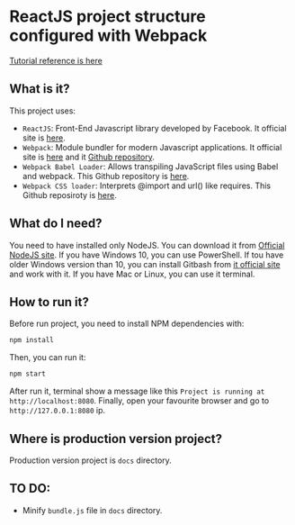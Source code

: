 # ReactJS project structure configured with Webpack

[Tutorial reference is here](https://scotch.io/tutorials/setup-a-react-environment-using-webpack-and-babel)

## What is it?

This project uses:
- `ReactJS`: Front-End Javascript library developed by Facebook. It official site is [here](https://facebook.github.io/react/).
- `Webpack`: Module bundler for modern Javascript applications. It official site is [here](https://webpack.js.org/) and it [Github repository](https://github.com/webpack/webpack).
- `Webpack Babel Loader`: Allows transpiling JavaScript files using Babel and webpack. This Github repository is [here](https://github.com/babel/babel-loader).
- `Webpack CSS loader`: Interprets @import and url() like requires. This Github reposiroty is [here](https://github.com/webpack-contrib/css-loader).

## What do I need?

You need to have installed only NodeJS. You can download it from [Official NodeJS site](https://nodejs.org/en/).
If you have Windows 10, you can use PowerShell.
If tou have older Windows version than 10, you can install Gitbash from [it official site](https://git-scm.com/download/win) and work with it.
If you have Mac or Linux, you can use it terminal.

## How to run it?

Before run project, you need to install NPM dependencies with:

```bash
npm install
```

Then, you can run it:

```bash
npm start
```

After run it, terminal show a message like this `Project is running at http://localhost:8080`.
Finally, open your favourite browser and go to `http://127.0.0.1:8080` ip.

## Where is production version project?

Production version project is `docs` directory.

## TO DO:

- Minify `bundle.js` file in `docs` directory.
